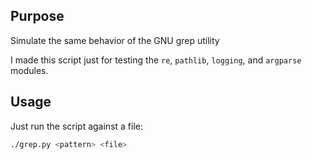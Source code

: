 ## Purpose
Simulate the same behavior of the GNU grep utility

I made this script just for testing the `re`, `pathlib`, `logging`, and `argparse` modules.


## Usage
Just run the script against a file:

```bash
./grep.py <pattern> <file>
```
